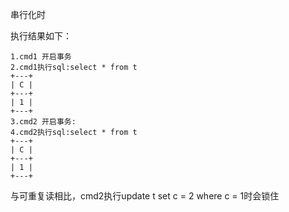 串行化时

执行结果如下：
```
1.cmd1 开启事务
2.cmd1执行sql:select * from t
+---+
| C |
+---+
| 1 |
+---+
3.cmd2 开启事务:
4.cmd2执行sql:select * from t
+---+
| C |
+---+
| 1 |
+---+
```

与可重复读相比，cmd2执行update t set c = 2 where c = 1时会锁住